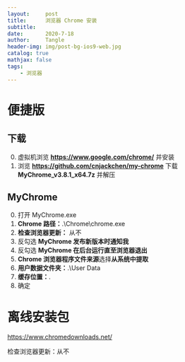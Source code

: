 ```yaml
---
layout:     post
title:      浏览器 Chrome 安装
subtitle:   
date:       2020-7-18
author:     Tangle
header-img: img/post-bg-ios9-web.jpg
catalog: true
mathjax: false
tags:
    - 浏览器
---
```


# 便捷版

## 下载

0. 虚拟机浏览 **https://www.google.com/chrome/** 并安装
0. 浏览 **https://github.com/cnjackchen/my-chrome** 下载 **MyChrome_v3.8.1_x64.7z** 并解压

## MyChrome

0. 打开 MyChrome.exe
0. **Chrome 路径：**.\Chrome\chrome.exe
0. **检查浏览器更新：** 从不
0. 反勾选 **MyChrome 发布新版本时通知我**
0. 反勾选 **MyChrome 在后台运行直至浏览器退出**
0. **Chrome 浏览器程序文件来源**选择**从系统中提取**
0. **用户数据文件夹：**.\User Data
0. **缓存位置：**.
0. 确定

# 离线安装包

https://www.chromedownloads.net/

检查浏览器更新：从不
